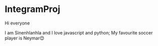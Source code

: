 # IntegramProj

Hi everyone 

I am Sinenhlanhla and I love javascript and python;
My favourite soccer player is Neymar😊
